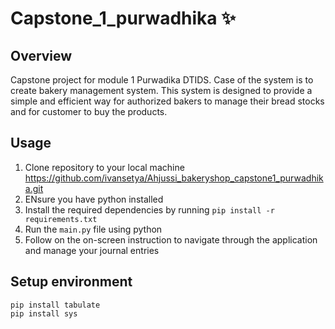 # Capstone_1_purwadhika ✨
## Overview
Capstone project for module 1 Purwadika DTIDS. Case of the system is to create bakery management system. This system is designed to provide a simple and efficient way for authorized bakers to manage their bread stocks and for customer to buy the products.

## Usage
1. Clone repository to your local machine https://github.com/ivansetya/Ahjussi_bakeryshop_capstone1_purwadhika.git
2. ENsure you have python installed
3. Install the required dependencies by running `pip install -r requirements.txt`
4. Run the `main.py` file using python
5. Follow on the on-screen instruction to navigate through the application and manage your journal entries

## Setup environment
```
pip install tabulate
pip install sys
```

